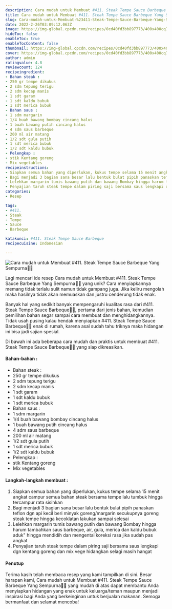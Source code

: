 ```yaml
---
description: Cara mudah untuk Membuat #411. Steak Tempe Sauce Barbeque Yang Sempurna"
title: Cara mudah untuk Membuat #411. Steak Tempe Sauce Barbeque Yang Sempurna
slug: Cara-mudah-untuk-Membuat-%23411-Steak-Tempe-Sauce-Barbeque-Yang-Sempurna
date: 2022-2-26T03:09:12.063Z
image: https://img-global.cpcdn.com/recipes/0cd40fd3bb897773/400x400cq70/photo.jpg
hideToc: false
enableToc: true
enableTocContent: false
thumbnail: https://img-global.cpcdn.com/recipes/0cd40fd3bb897773/400x400cq70/photo.jpg
cover: https://img-global.cpcdn.com/recipes/0cd40fd3bb897773/400x400cq70/photo.jpg
author: admin
ratingvalue: 4.8
reviewcount: 124
recipeingredient:
- Bahan steak :
- 250 gr tempe dikukus
- 2 sdm tepung terigu
- 2 sdm kecap manis
- 1 sdt garam
- 1 sdt kaldu bubuk
- 1 sdt merica bubuk
- Bahan saus :
- 1 sdm margarin
- 1/4 buah bawang bombay cincang halus
- 1 buah bawang putih cincang halus
- 4 sdm saus barbeque
- 200 ml air matang
- 1/2 sdt gula putih
- 1 sdt merica bubuk
- 1/2 sdt kaldu bubuk
- Pelengkap :
- stik Kentang goreng
- Mix vegetables
recipeinstructions:
- Siapkan semua bahan yang diperlukan, kukus tempe selama 15 menit angkat campur semua bahan steak bersama tempe lalu tumbuk hingga tercampur rata sisihkan
- Bagi menjadi 3 bagian sana besar lalu bentuk bulat pipih panaskan teflon dgn api kecil beri minyak goreng/margarin secukupnya goreng steak tempe hingga kecoklatan lakukan sampai selesai
- Lelehkan margarin tumis bawang putih dan bawang Bombay hingga harum tambahkan saus barbeque, air, gula, merica dan kaldu bubuk aduk" hingga mendidih dan mengental koreksi rasa jika sudah pas angkat
- Penyajian taruh steak tempe dalam piring saji bersama saus lengkapi dgn kentang goreng dan mix vege hidangkan selagi masih hangat
categories:
- Resep

tags:
- #411.
- Steak
- Tempe
- Sauce
- Barbeque

katakunci: #411. Steak Tempe Sauce Barbeque
recipecuisine: Indonesian

---
```


![Cara mudah untuk Membuat #411. Steak Tempe Sauce Barbeque Yang Sempurna👩‍🍳](https://img-global.cpcdn.com/recipes/0cd40fd3bb897773/400x400cq70/photo.jpg)

Lagi mencari ide resep Cara mudah untuk Membuat #411. Steak Tempe Sauce Barbeque Yang Sempurna👩‍🍳 yang unik? Cara menyiapkannya memang tidak terlalu sulit namun tidak gampang juga. Jika keliru mengolah maka hasilnya tidak akan memuaskan dan justru cenderung tidak enak.

Banyak hal yang sedikit banyak mempengaruhi kualitas rasa dari #411. Steak Tempe Sauce Barbeque👩‍🍳, pertama dari jenis bahan, kemudian pemilihan bahan segar sampai cara membuat dan menghidangkannya. Tidak usah pusing kalau hendak menyiapkan #411. Steak Tempe Sauce Barbeque👩‍🍳 enak di rumah, karena asal sudah tahu triknya maka hidangan ini bisa jadi sajian spesial.

Di bawah ini ada beberapa cara mudah dan praktis untuk membuat #411. Steak Tempe Sauce Barbeque👩‍🍳 yang siap dikreasikan.

<!--inarticleads1-->

#### Bahan-bahan :

- Bahan steak :
- 250 gr tempe dikukus
- 2 sdm tepung terigu
- 2 sdm kecap manis
- 1 sdt garam
- 1 sdt kaldu bubuk
- 1 sdt merica bubuk
- Bahan saus :
- 1 sdm margarin
- 1/4 buah bawang bombay cincang halus
- 1 buah bawang putih cincang halus
- 4 sdm saus barbeque
- 200 ml air matang
- 1/2 sdt gula putih
- 1 sdt merica bubuk
- 1/2 sdt kaldu bubuk
- Pelengkap :
- stik Kentang goreng
- Mix vegetables

<!--inarticleads2-->

#### Langkah-langkah membuat :

1. Siapkan semua bahan yang diperlukan, kukus tempe selama 15 menit angkat campur semua bahan steak bersama tempe lalu tumbuk hingga tercampur rata sisihkan
1. Bagi menjadi 3 bagian sana besar lalu bentuk bulat pipih panaskan teflon dgn api kecil beri minyak goreng/margarin secukupnya goreng steak tempe hingga kecoklatan lakukan sampai selesai
1. Lelehkan margarin tumis bawang putih dan bawang Bombay hingga harum tambahkan saus barbeque, air, gula, merica dan kaldu bubuk aduk" hingga mendidih dan mengental koreksi rasa jika sudah pas angkat
1. Penyajian taruh steak tempe dalam piring saji bersama saus lengkapi dgn kentang goreng dan mix vege hidangkan selagi masih hangat

#### Penutup

Terima kasih telah membaca resep yang kami tampilkan di sini. Besar harapan kami, Cara mudah untuk Membuat #411. Steak Tempe Sauce Barbeque Yang Sempurna👩‍🍳 yang mudah di atas dapat membantu Anda menyiapkan hidangan yang enak untuk keluarga/teman maupun menjadi inspirasi bagi Anda yang berkeinginan untuk berjualan makanan. Semoga bermanfaat dan selamat mencoba!